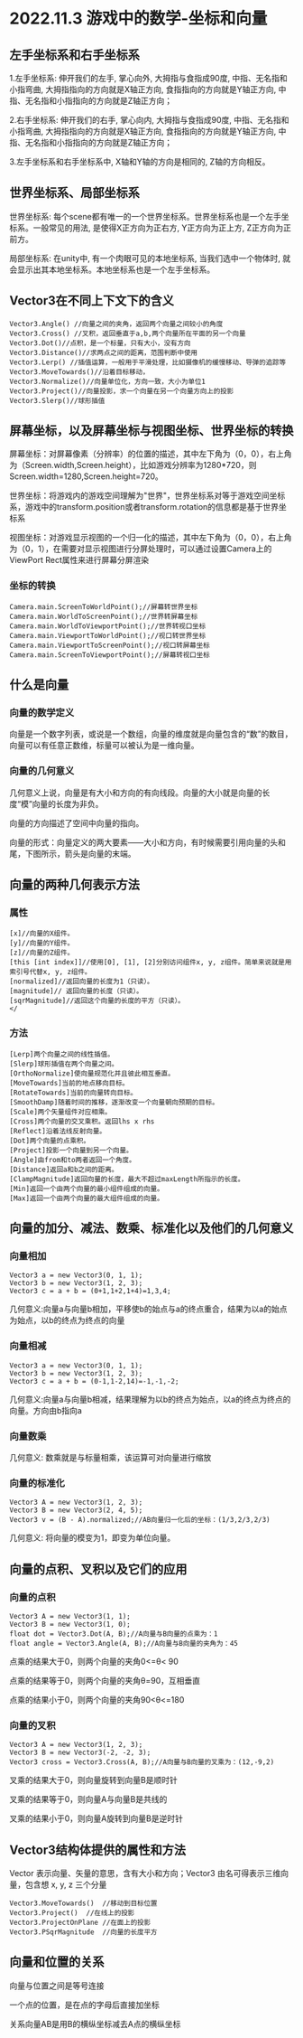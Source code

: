 # 2022.11.3 游戏中的数学-坐标和向量
## 左手坐标系和右手坐标系

1.左手坐标系: 伸开我们的左手, 掌心向外, 大拇指与食指成90度, 中指、无名指和小指弯曲, 大拇指指向的方向就是X轴正方向, 食指指向的方向就是Y轴正方向, 中指、无名指和小指指向的方向就是Z轴正方向；

2.右手坐标系: 伸开我们的右手, 掌心向内, 大拇指与食指成90度, 中指、无名指和小指弯曲, 大拇指指向的方向就是X轴正方向, 食指指向的方向就是Y轴正方向, 中指、无名指和小指指向的方向就是Z轴正方向；

3.左手坐标系和右手坐标系中, X轴和Y轴的方向是相同的, Z轴的方向相反。
## 世界坐标系、局部坐标系

世界坐标系: 每个scene都有唯一的一个世界坐标系。世界坐标系也是一个左手坐标系。一般常见的用法, 是使得X正方向为正右方, Y正方向为正上方, Z正方向为正前方。

局部坐标系: 在unity中, 有一个肉眼可见的本地坐标系, 当我们选中一个物体时, 就会显示出其本地坐标系。本地坐标系也是一个左手坐标系。
## Vector3在不同上下文下的含义
```
Vector3.Angle() //向量之间的夹角，返回两个向量之间较小的角度
Vector3.Cross() //叉积，返回垂直于a,b,两个向量所在平面的另一个向量
Vector3.Dot()//点积，是一个标量，只有大小，没有方向
Vector3.Distance()//求两点之间的距离，范围判断中使用
Vector3.Lerp() //插值运算，一般用于平滑处理，比如摄像机的缓慢移动、导弹的追踪等
Vector3.MoveTowards()//沿着目标移动，
Vector3.Normalize()//向量单位化，方向一致，大小为单位1
Vector3.Project()//向量投影，求一个向量在另一个向量方向上的投影
Vector3.Slerp()//球形插值
```
## 屏幕坐标，以及屏幕坐标与视图坐标、世界坐标的转换

屏幕坐标：对屏幕像素（分辨率）的位置的描述，其中左下角为（0，0），右上角为（Screen.width,Screen.height），比如游戏分辨率为1280*720，则Screen.width=1280,Screen.height=720。

世界坐标：将游戏内的游戏空间理解为"世界"，世界坐标系对等于游戏空间坐标系，游戏中的transform.position或者transform.rotation的信息都是基于世界坐标系

视图坐标：对游戏显示视图的一个归一化的描述，其中左下角为（0，0），右上角为（0，1），在需要对显示视图进行分屏处理时，可以通过设置Camera上的ViewPort Rect属性来进行屏幕分屏渲染
### 坐标的转换
```
Camera.main.ScreenToWorldPoint();//屏幕转世界坐标
Camera.main.WorldToScreenPoint();//世界转屏幕坐标
Camera.main.WorldToViewportPoint();//世界转视口坐标
Camera.main.ViewportToWorldPoint();//视口转世界坐标
Camera.main.ViewportToScreenPoint();//视口转屏幕坐标
Camera.main.ScreenToViewportPoint();//屏幕转视口坐标
```
## 什么是向量

### 向量的数学定义

向量是一个数字列表，或说是一个数组，向量的维度就是向量包含的“数”的数目，向量可以有任意正数维，标量可以被认为是一维向量。
### 向量的几何意义

几何意义上说，向量是有大小和方向的有向线段。向量的大小就是向量的长度“模”向量的长度为非负。

向量的方向描述了空间中向量的指向。

向量的形式：向量定义的两大要素——大小和方向，有时候需要引用向量的头和尾，下图所示，箭头是向量的末端。
## 向量的两种几何表示方法

### 属性
```
[x]//向量的X组件。
[y]//向量的Y组件。
[z]//向量的Z组件。
[this [int index]]//使用[0], [1], [2]分别访问组件x, y, z组件。简单来说就是用索引号代替x, y, z组件。
[normalized]//返回向量的长度为1（只读）。
[magnitude]// 返回向量的长度（只读）。
[sqrMagnitude]//返回这个向量的长度的平方（只读）。
</
```
### 方法
```
[Lerp]两个向量之间的线性插值。
[Slerp]球形插值在两个向量之间。
[OrthoNormalize]使向量规范化并且彼此相互垂直。
[MoveTowards]当前的地点移向目标。
[RotateTowards]当前的向量转向目标。
[SmoothDamp]随着时间的推移，逐渐改变一个向量朝向预期的目标。
[Scale]两个矢量组件对应相乘。
[Cross]两个向量的交叉乘积。返回lhs x rhs
[Reflect]沿着法线反射向量。
[Dot]两个向量的点乘积。
[Project]投影一个向量到另一个向量。
[Angle]由from和to两者返回一个角度。
[Distance]返回a和b之间的距离。
[ClampMagnitude]返回向量的长度，最大不超过maxLength所指示的长度。
[Min]返回一个由两个向量的最小组件组成的向量。
[Max]返回一个由两个向量的最大组件组成的向量。
```
## 向量的加分、减法、数乘、标准化以及他们的几何意义

### 向量相加
```
Vector3 a = new Vector3(0, 1, 1);
Vector3 b = new Vector3(1, 2, 3);
Vector3 c = a + b = (0+1,1+2,1+4)=1,3,4;
```
几何意义:向量a与向量b相加，平移使b的始点与a的终点重合，结果为以a的始点为始点，以b的终点为终点的向量
### 向量相减
```
Vector3 a = new Vector3(0, 1, 1);
Vector3 b = new Vector3(1, 2, 3);
Vector3 c = a + b = (0-1,1-2,14)=-1,-1,-2;
```
几何意义:向量a与向量b相减，结果理解为以b的终点为始点，以a的终点为终点的向量。方向由b指向a
### 向量数乘

几何意义: 数乘就是与标量相乘，该运算可对向量进行缩放

### 向量的标准化

```
Vector3 A = new Vector3(1, 2, 3);
Vector3 B = new Vector3(2, 4, 5);
Vector3 v = (B - A).normalized;//AB向量归一化后的坐标：(1/3,2/3,2/3)
```
几何意义: 将向量的模变为1，即变为单位向量。
## 向量的点积、叉积以及它们的应用

### 向量的点积
```
Vector3 A = new Vector3(1, 1);
Vector3 B = new Vector3(1, 0);
float dot = Vector3.Dot(A, B);//A向量与B向量的点乘为：1
float angle = Vector3.Angle(A, B);//A向量与B向量的夹角为：45
```
点乘的结果大于0，则两个向量的夹角0<=θ< 90

点乘的结果等于0，则两个向量的夹角θ=90，互相垂直

点乘的结果小于0，则两个向量的夹角90<θ<=180
### 向量的叉积

```
Vector3 A = new Vector3(1, 2, 3);
Vector3 B = new Vector3(-2, -2, 3);
Vector3 cross = Vector3.Cross(A, B);//A向量与B向量的叉乘为：(12,-9,2)
```
叉乘的结果大于0，则向量旋转到向量B是顺时针

叉乘的结果等于0，则向量A与向量B是共线的

叉乘的结果小于0，则向量A旋转到向量B是逆时针
## Vector3结构体提供的属性和方法

Vector 表示向量、矢量的意思，含有大小和方向；Vector3 由名可得表示三维向量，包含想 x, y, z 三个分量
```
Vector3.MoveTowards()  //移动到目标位置
Vector3.Project()  //在线上的投影
Vector3.ProjectOnPlane //在面上的投影
Vector3.PSqrMagnitude  //向量的长度平方
```
## 向量和位置的关系

向量与位置之间是等号连接

一个点的位置，是在点的字母后直接加坐标

关系向量AB是用B的横纵坐标减去A点的横纵坐标